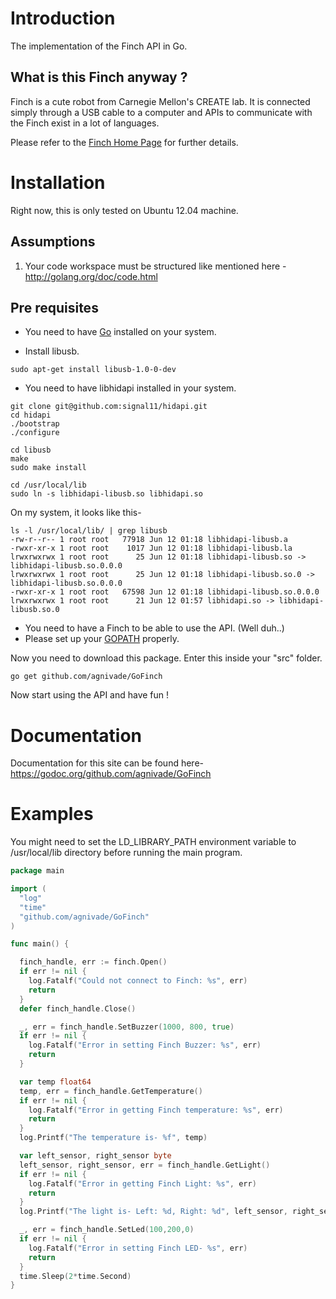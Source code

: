 Introduction
============
The implementation of the Finch API in Go.

What is this Finch anyway ?
---------------------------

Finch is a cute robot from Carnegie Mellon's CREATE lab. It is connected simply through a USB cable to a computer and APIs to communicate with the Finch exist in a lot of languages.

Please refer to the [Finch Home Page](http://www.finchrobot.com/) for further details.

Installation
============

Right now, this is only tested on Ubuntu 12.04 machine.

Assumptions
-----------
1. Your code workspace must be structured like mentioned here - http://golang.org/doc/code.html

Pre requisites
--------------
- You need to have [Go](http://golang.org/) installed on your system.

- Install libusb.
```
sudo apt-get install libusb-1.0-0-dev
```
- You need to have libhidapi installed in your system.
```
git clone git@github.com:signal11/hidapi.git
cd hidapi
./bootstrap
./configure

cd libusb
make
sudo make install

cd /usr/local/lib
sudo ln -s libhidapi-libusb.so libhidapi.so
```
On my system, it looks like this-
```
ls -l /usr/local/lib/ | grep libusb
-rw-r--r-- 1 root root   77918 Jun 12 01:18 libhidapi-libusb.a
-rwxr-xr-x 1 root root    1017 Jun 12 01:18 libhidapi-libusb.la
lrwxrwxrwx 1 root root      25 Jun 12 01:18 libhidapi-libusb.so -> libhidapi-libusb.so.0.0.0
lrwxrwxrwx 1 root root      25 Jun 12 01:18 libhidapi-libusb.so.0 -> libhidapi-libusb.so.0.0.0
-rwxr-xr-x 1 root root   67598 Jun 12 01:18 libhidapi-libusb.so.0.0.0
lrwxrwxrwx 1 root root      21 Jun 12 01:57 libhidapi.so -> libhidapi-libusb.so.0
```
- You need to have a Finch to be able to use the API. (Well duh..)
- Please set up your [GOPATH](http://golang.org/doc/code.html#GOPATH) properly.

Now you need to download this package. Enter this inside your "src" folder.
```
go get github.com/agnivade/GoFinch
```
Now start using the API and have fun !

Documentation
=============

Documentation for this site can be found here- https://godoc.org/github.com/agnivade/GoFinch

Examples
========

You might need to set the LD_LIBRARY_PATH environment variable to /usr/local/lib directory before running the main program.
```go
package main

import (
  "log"
  "time"
  "github.com/agnivade/GoFinch"
)

func main() {

  finch_handle, err := finch.Open()
  if err != nil {
    log.Fatalf("Could not connect to Finch: %s", err)
    return
  }
  defer finch_handle.Close()

  _, err = finch_handle.SetBuzzer(1000, 800, true)
  if err != nil {
    log.Fatalf("Error in setting Finch Buzzer: %s", err)
    return
  }

  var temp float64
  temp, err = finch_handle.GetTemperature()
  if err != nil {
    log.Fatalf("Error in getting Finch temperature: %s", err)
    return
  }
  log.Printf("The temperature is- %f", temp)

  var left_sensor, right_sensor byte
  left_sensor, right_sensor, err = finch_handle.GetLight()
  if err != nil {
    log.Fatalf("Error in getting Finch Light: %s", err)
    return
  }
  log.Printf("The light is- Left: %d, Right: %d", left_sensor, right_sensor)

  _, err = finch_handle.SetLed(100,200,0)
  if err != nil {
    log.Fatalf("Error in setting Finch LED- %s", err)
    return
  }
  time.Sleep(2*time.Second)
}
```


